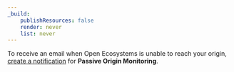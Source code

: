 ```yaml
---
_build:
    publishResources: false
    render: never
    list: never
---
```


To receive an email when Open Ecosystems is unable to reach your origin, [create a notification](/fundamentals/notifications/create-notifications/) for **Passive Origin Monitoring**.

